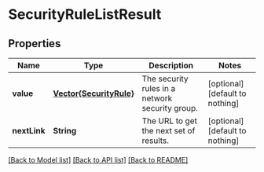 # SecurityRuleListResult


## Properties
Name | Type | Description | Notes
------------ | ------------- | ------------- | -------------
**value** | [**Vector{SecurityRule}**](SecurityRule.md) | The security rules in a network security group. | [optional] [default to nothing]
**nextLink** | **String** | The URL to get the next set of results. | [optional] [default to nothing]


[[Back to Model list]](../README.md#models) [[Back to API list]](../README.md#api-endpoints) [[Back to README]](../README.md)


